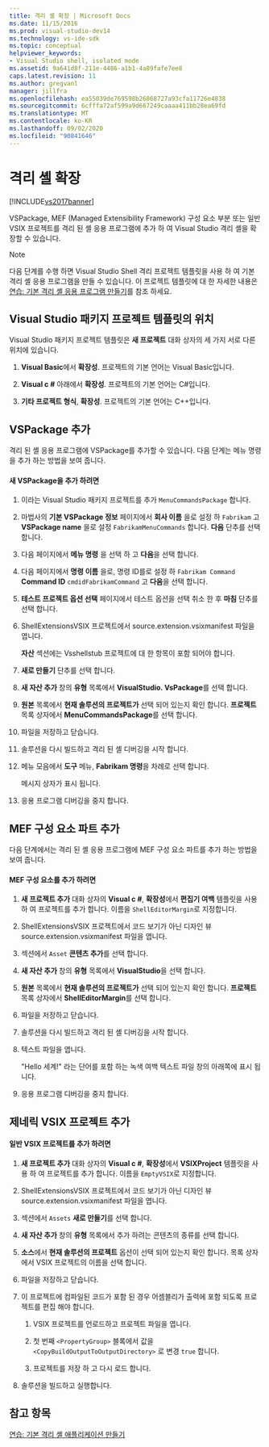 ```yaml
---
title: 격리 셸 확장 | Microsoft Docs
ms.date: 11/15/2016
ms.prod: visual-studio-dev14
ms.technology: vs-ide-sdk
ms.topic: conceptual
helpviewer_keywords:
- Visual Studio shell, isolated mode
ms.assetid: 9a641d8f-211e-4486-a1b1-4a89fafe7ee8
caps.latest.revision: 11
ms.author: gregvanl
manager: jillfra
ms.openlocfilehash: ea55039de769598b26868727a93cfa11726e4838
ms.sourcegitcommit: 6cfffa72af599a9d667249caaaa411bb28ea69fd
ms.translationtype: MT
ms.contentlocale: ko-KR
ms.lasthandoff: 09/02/2020
ms.locfileid: "90841646"
---
```

# <a name="extending-the-isolated-shell"></a>격리 셸 확장
[!INCLUDE[vs2017banner](../includes/vs2017banner.md)]

VSPackage, MEF (Managed Extensibility Framework) 구성 요소 부분 또는 일반 VSIX 프로젝트를 격리 된 셸 응용 프로그램에 추가 하 여 Visual Studio 격리 셸을 확장할 수 있습니다.  
  
> [!NOTE]
> 다음 단계를 수행 하면 Visual Studio Shell 격리 프로젝트 템플릿을 사용 하 여 기본 격리 셸 응용 프로그램을 만들 수 있습니다. 이 프로젝트 템플릿에 대 한 자세한 내용은 [연습: 기본 격리 셸 응용 프로그램 만들기](../extensibility/walkthrough-creating-a-basic-isolated-shell-application.md)를 참조 하세요.  
  
## <a name="locations-for-the-visual-studio-package-project-template"></a>Visual Studio 패키지 프로젝트 템플릿의 위치  
 Visual Studio 패키지 프로젝트 템플릿은 **새 프로젝트** 대화 상자의 세 가지 서로 다른 위치에 있습니다.  
  
1. **Visual Basic**에서 **확장성**. 프로젝트의 기본 언어는 Visual Basic입니다.  
  
2. **Visual c #** 아래에서 **확장성**. 프로젝트의 기본 언어는 C#입니다.  
  
3. **기타 프로젝트 형식**, **확장성**. 프로젝트의 기본 언어는 C++입니다.  
  
## <a name="adding-a-vspackage"></a>VSPackage 추가  
 격리 된 셸 응용 프로그램에 VSPackage를 추가할 수 있습니다. 다음 단계는 메뉴 명령을 추가 하는 방법을 보여 줍니다.  
  
#### <a name="to-add-a-new-vspackage"></a>새 VSPackage을 추가 하려면  
  
1. 이라는 Visual Studio 패키지 프로젝트를 추가 `MenuCommandsPackage` 합니다.  
  
2. 마법사의 **기본 VSPackage 정보** 페이지에서 **회사 이름** 을로 설정 하 `Fabrikam` 고 **VSPackage name** 을로 설정 `FabrikamMenuCommands` 합니다. **다음** 단추를 선택합니다.  
  
3. 다음 페이지에서 **메뉴 명령** 을 선택 하 고 **다음**을 선택 합니다.  
  
4. 다음 페이지에서 **명령 이름** 을로, 명령 ID를로 설정 하 `Fabrikam Command` **Command ID** `cmdidFabrikamCommand` 고 **다음**을 선택 합니다.  
  
5. **테스트 프로젝트 옵션 선택** 페이지에서 테스트 옵션을 선택 취소 한 후 **마침** 단추를 선택 합니다.  
  
6. ShellExtensionsVSIX 프로젝트에서 source.extension.vsixmanifest 파일을 엽니다.  
  
     **자산** 섹션에는 Vsshellstub 프로젝트에 대 한 항목이 포함 되어야 합니다.  
  
7. **새로 만들기** 단추를 선택 합니다.  
  
8. **새 자산 추가** 창의 **유형** 목록에서 **VisualStudio. VsPackage**를 선택 합니다.  
  
9. **원본** 목록에서 **현재 솔루션의 프로젝트가** 선택 되어 있는지 확인 합니다. **프로젝트** 목록 상자에서 **MenuCommandsPackage**를 선택 합니다.  
  
10. 파일을 저장하고 닫습니다.  
  
11. 솔루션을 다시 빌드하고 격리 된 셸 디버깅을 시작 합니다.  
  
12. 메뉴 모음에서 **도구** 메뉴, **Fabrikam 명령**을 차례로 선택 합니다.  
  
     메시지 상자가 표시 됩니다.  
  
13. 응용 프로그램 디버깅을 중지 합니다.  
  
## <a name="adding-a-mef-component-part"></a>MEF 구성 요소 파트 추가  
 다음 단계에서는 격리 된 셸 응용 프로그램에 MEF 구성 요소 파트를 추가 하는 방법을 보여 줍니다.  
  
#### <a name="to-add-a-mef-component"></a>MEF 구성 요소를 추가 하려면  
  
1. **새 프로젝트 추가** 대화 상자의 **Visual c #**, **확장성**에서 **편집기 여백** 템플릿을 사용 하 여 프로젝트를 추가 합니다. 이름을 `ShellEditorMargin`로 지정합니다.  
  
2. ShellExtensionsVSIX 프로젝트에서 코드 보기가 아닌 디자인 뷰 source.extension.vsixmanifest 파일을 엽니다.  
  
3. 섹션에서 `Asset` **콘텐츠 추가**를 선택 합니다.  
  
4. **새 자산 추가** 창의 **유형** 목록에서 **VisualStudio**을 선택 합니다.  
  
5. **원본** 목록에서 **현재 솔루션의 프로젝트가** 선택 되어 있는지 확인 합니다. **프로젝트** 목록 상자에서 **ShellEditorMargin**를 선택 합니다.  
  
6. 파일을 저장하고 닫습니다.  
  
7. 솔루션을 다시 빌드하고 격리 된 셸 디버깅을 시작 합니다.  
  
8. 텍스트 파일을 엽니다.  
  
     "Hello 세계!" 라는 단어를 포함 하는 녹색 여백 텍스트 파일 창의 아래쪽에 표시 됩니다.  
  
9. 응용 프로그램 디버깅을 중지 합니다.  
  
## <a name="adding-a-generic-vsix-project"></a>제네릭 VSIX 프로젝트 추가  
  
#### <a name="to-add-a-generic-vsix-project"></a>일반 VSIX 프로젝트를 추가 하려면  
  
1. **새 프로젝트 추가** 대화 상자의 **Visual c #**, **확장성**에서 **VSIXProject** 템플릿을 사용 하 여 프로젝트를 추가 합니다. 이름을 `EmptyVSIX`로 지정합니다.  
  
2. ShellExtensionsVSIX 프로젝트에서 코드 보기가 아닌 디자인 뷰 source.extension.vsixmanifest 파일을 엽니다.  
  
3. 섹션에서 `Assets` **새로 만들기**를 선택 합니다.  
  
4. **새 자산 추가** 창의 **유형** 목록에서 추가 하려는 콘텐츠의 종류를 선택 합니다.  
  
5. **소스**에서 **현재 솔루션의 프로젝트** 옵션이 선택 되어 있는지 확인 합니다. 목록 상자에서 VSIX 프로젝트의 이름을 선택 합니다.  
  
6. 파일을 저장하고 닫습니다.  
  
7. 이 프로젝트에 컴파일된 코드가 포함 된 경우 어셈블리가 출력에 포함 되도록 프로젝트를 편집 해야 합니다.  
  
    1. VSIX 프로젝트를 언로드하고 프로젝트 파일을 엽니다.  
  
    2. 첫 번째 `<PropertyGroup>` 블록에서 값을 `<CopyBuildOutputToOutputDirectory>` 로 변경 `true` 합니다.  
  
    3. 프로젝트를 저장 하 고 다시 로드 합니다.  
  
8. 솔루션을 빌드하고 실행합니다.  
  
## <a name="see-also"></a>참고 항목  
 [연습: 기본 격리 셸 애플리케이션 만들기](../extensibility/walkthrough-creating-a-basic-isolated-shell-application.md)
